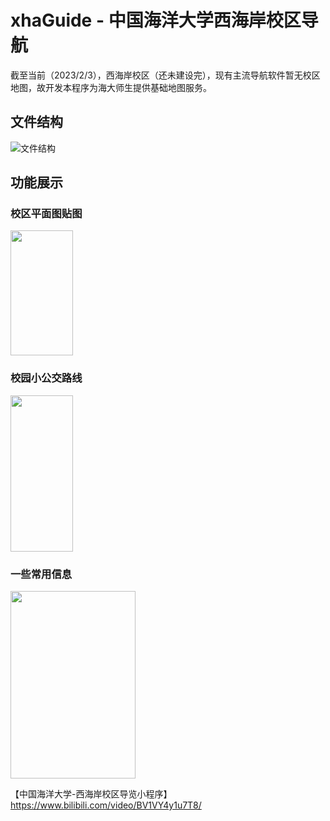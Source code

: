 # xhaGuide - 中国海洋大学西海岸校区导航

截至当前（2023/2/3），西海岸校区（还未建设完），现有主流导航软件暂无校区地图，故开发本程序为海大师生提供基础地图服务。

## 文件结构


![文件结构](https://s1.ax1x.com/2023/02/03/pSsOldO.png)

## 功能展示

### 校区平面图贴图

<img src="https://s1.ax1x.com/2023/02/03/pSsXYAU.png" width="100px" height="200px">


### 校园小公交路线

<img src="https://s1.ax1x.com/2023/02/03/pSsXg4e.png" width="100px" height="250px">


### 一些常用信息


<img src="https://s1.ax1x.com/2023/02/03/pSsXcND.png" width="200px" height="300px">




【中国海洋大学-西海岸校区导览小程序】 https://www.bilibili.com/video/BV1VY4y1u7T8/
